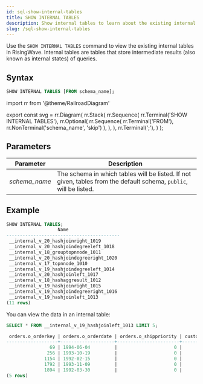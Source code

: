 ```yaml
---
id: sql-show-internal-tables
title: SHOW INTERNAL TABLES
description: Show internal tables to learn about the existing internal states.
slug: /sql-show-internal-tables
---
```


<head>
  <link rel="canonical" href="https://docs.risingwave.com/docs/current/sql-show-internal-tables/" />
</head>

Use the `SHOW INTERNAL TABLES` command to view the existing internal tables in RisingWave. Internal tables are tables that store intermediate results (also known as internal states) of queries.

## Syntax

```sql
SHOW INTERNAL TABLES [FROM schema_name];
```

import rr from '@theme/RailroadDiagram'

export const svg = rr.Diagram(
rr.Stack(
rr.Sequence(
rr.Terminal('SHOW INTERNAL TABLES'),
rr.Optional(
rr.Sequence(
rr.Terminal('FROM'),
rr.NonTerminal('schema_name', 'skip')
),
),
),
rr.Terminal(';'),
)
);

<Drawer SVG={svg} />

## Parameters

| Parameter     | Description                                                                                                        |
| ------------- | ------------------------------------------------------------------------------------------------------------------ |
| _schema_name_ | The schema in which tables will be listed. If not given, tables from the default schema, `public`, will be listed. |

## Example

```sql
SHOW INTERNAL TABLES;
                   Name
------------------------------------------
 __internal_v_20_hashjoinright_1019
 __internal_v_20_hashjoindegreeleft_1018
 __internal_v_18_grouptopnnode_1011
 __internal_v_20_hashjoindegreeright_1020
 __internal_v_17_topnnode_1010
 __internal_v_19_hashjoindegreeleft_1014
 __internal_v_20_hashjoinleft_1017
 __internal_v_18_hashaggresult_1012
 __internal_v_19_hashjoinright_1015
 __internal_v_19_hashjoindegreeright_1016
 __internal_v_19_hashjoinleft_1013
(11 rows)
```

You can view the data in an internal table:

```sql
SELECT * FROM __internal_v_19_hashjoinleft_1013 LIMIT 5;

 orders.o_orderkey | orders.o_orderdate | orders.o_shippriority | customer.c_custkey | orders.o_custkey
-------------------+--------------------+-----------------------+--------------------+------------------
                69 | 1994-06-04         |                     0 |                 85 |               85
               256 | 1993-10-19         |                     0 |                125 |              125
              1154 | 1992-02-15         |                     0 |                 37 |               37
              1792 | 1993-11-09         |                     0 |                 49 |               49
              1894 | 1992-03-30         |                     0 |                 76 |               76
(5 rows)
```
